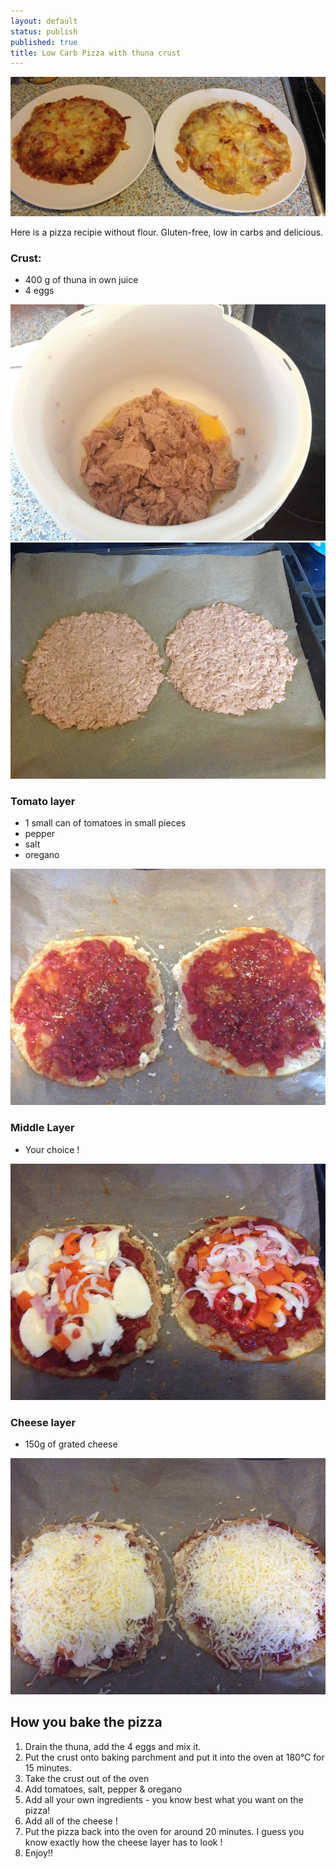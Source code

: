 ```yaml
---
layout: default
status: publish
published: true
title: Low Carb Pizza with thuna crust
---
```


![Delicious low carb pizza with thuna crust.](/assets/images/2014/Jul/IMG_2719.jpg)

Here is a pizza recipie without flour. Gluten-free, low in carbs and delicious.

### Crust:

*   400 g of thuna in own juice
*   4 eggs

![Mix thuna and eggs for the crust](/assets/images/2014/Jul/IMG_2706.jpg)  
![The finished thuna crust](/assets/images/2014/Jul/IMG_2707.jpg)

### Tomato layer

*   1 small can of tomatoes in small pieces
*   pepper
*   salt
*   oregano

![The classical tomato layer](/assets/images/2014/Jul/IMG_2713.jpg)

### Middle Layer

*   Your choice !

![The middle layer - be creative here!](/assets/images/2014/Jul/IMG_2714.jpg)

### Cheese layer

*   150g of grated cheese

![Everyone loves cheese](/assets/images/2014/Jul/IMG_2716.jpg)

## How you bake the pizza

1.  Drain the thuna, add the 4 eggs and mix it.
2.  Put the crust onto baking parchment and put it into the oven at 180°C for 15 minutes.
3.  Take the crust out of the oven
4.  Add tomatoes, salt, pepper & oregano
5.  Add all your own ingredients - you know best what you want on the pizza!
6.  Add all of the cheese !
7.  Put the pizza back into the oven for around 20 minutes. I guess you know exactly how the cheese layer has to look !
8.  Enjoy!!